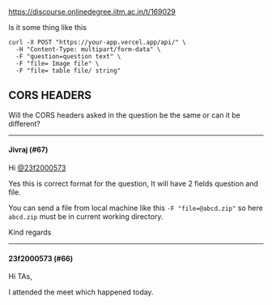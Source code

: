 https://discourse.onlinedegree.iitm.ac.in/t/169029

Is it some thing like this</p>
<pre><code class="lang-auto">curl -X POST "https://your-app.vercel.app/api/" \
  -H "Content-Type: multipart/form-data" \
  -F "question=question text" \
  -F "file= Image file" \
  -F "file= table file/ string" 
</code></pre>
<h2><a class="anchor" href="#p-608672-cors-headers-5" name="p-608672-cors-headers-5"></a>CORS HEADERS</h2>
<p>Will the CORS headers asked in the question be the same or can it be different?</p><hr>

<h4>Jivraj (#67)</h4>
<p>Hi <a class="mention" href="/u/23f2000573">@23f2000573</a></p>
<p>Yes this is correct format for the question, It will have 2 fields question and file.</p>
<p>You can send a file from local machine like this  <code>-F "file=@abcd.zip"</code> so here <code>abcd.zip</code> must be in current working directory.</p>
<p>Kind regards</p><hr>

<h4>23f2000573 (#66)</h4>
<p>Hi TAs,</p>
<p>I attended the meet which happened today.